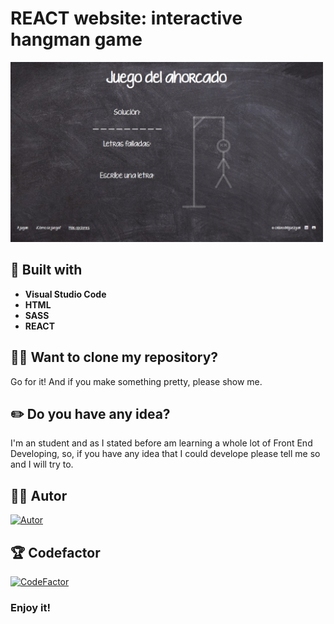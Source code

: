 # REACT website: interactive hangman game

<img src="./src/assets/hangman.PNG" width="500"/>

## 🔨 Built with

- **Visual Studio Code**
- **HTML**
- **SASS** 
- **REACT**

## 🐑🐑 Want to clone my repository?

Go for it! And if you make something pretty, please show me.
  
## ✏️ Do you have any idea? 

I'm an student and as I stated before am learning a whole lot of Front End Developing, so, if  you have any idea that I could develope please tell me so and I will try to.

## 🙍‍♀️ Autor

[![Autor](https://img.shields.io/badge/-%20Cristina%20Rodriguez%20-%20pink?logo=github&labelColor=grey&color=rgb(240%2C%2093%2C%20215))](https://github.com/crisrodriguezgar)

## 🏆 Codefactor

[![CodeFactor](https://www.codefactor.io/repository/github/crisrodriguezgar/hangman-game/badge)](https://www.codefactor.io/repository/github/crisrodriguezgar/hangman-game)

### Enjoy it!